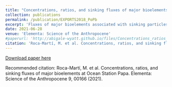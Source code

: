 ```yaml
---
title: "Concentrations, ratios, and sinking fluxes of major bioelements at Ocean Station Papa"
collection: publications
permalink: /publication/EXPORTS2018_PoPb
excerpt: 'Fluxes of major bioelements associated with sinking particles were quantified in late summer 2018 as part of the EXport Processes in the Ocean from RemoTe Sensing (EXPORTS) field campaign near Ocean Station Papa in the subarctic northeast Pacific. The thorium-234 method was used in conjunction with size-fractionated (1–5, 5–51, and >51 mm) concentrations of particulate nitrogen (PN), total particulate phosphorus (TPP), biogenic silica (bSi), and particulate inorganic carbon (PIC) collected using large volume filtration via in situ pumps. We build upon recent work quantifying POC fluxes during EXPORTS. Similar remineralization length scales were observed for both POC and PN across all particle size classes from depths of 50–500 m. Unlike bSi and PIC, the soft tissue–associated POC, PN, and TPP fluxes strongly attenuated from 50 m to the base of the euphotic zone (approximately 120 m). Cruise-average thorium-234-derived fluxes (mmol m–2 d–1) at 120 m were 1.7 + 0.6 for POC, 0.22 + 0.07 for PN, 0.019 + 0.007 for TPP, 0.69 + 0.26 for bSi, and 0.055 + 0.022 for PIC. These bioelement fluxes were similar to previous observations at this site, with the exception of PIC, which was 1 to 2 orders of magnitude lower. Transfer efficiencies within the upper twilight zone (flux 220 m/flux 120 m) were highest for PIC (84%) and bSi (79%), followed by POC (61%), PN (58%), and TPP (49%). These differences indicate preferential remineralization of TPP relative to POC or PN and larger losses of soft tissue relative to biominerals in sinking particles below the euphotic zone. Comprehensive characterization of the particulate bioelement fluxes obtained here will support future efforts linking phytoplankton community composition and food-web dynamics to the composition, magnitude, and attenuation of material that sinks to deeper waters.'
date: 2021-06-28
venue: 'Elementa: Science of the Anthropocene'
#paperurl: 'http://abigale-wyatt.github.io/files/Concentrations_ratios_and_sinking_fluxes_of_major_.pdf'
citation: 'Roca-Martí, M. et al. Concentrations, ratios, and sinking fluxes of major bioelements at Ocean Station Papa. Elementa: Science of the Anthropocene 9, 00166 (2021).'
---
```


[Download paper here](http://abigale-wyatt/.github.io/files/Concentrations_ratios_and_sinking_fluxes_of_major_.pdf)

Recommended citation: Roca-Martí, M. et al. Concentrations, ratios, and sinking fluxes of major bioelements at Ocean Station Papa. Elementa: Science of the Anthropocene 9, 00166 (2021).
